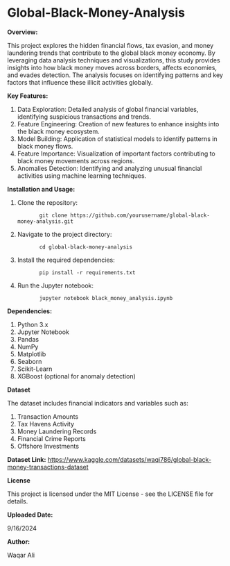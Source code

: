 # Global-Black-Money-Analysis

**Overview:**

This project explores the hidden financial flows, tax evasion, and money laundering trends that contribute to the global black money economy. By leveraging data analysis techniques and visualizations, this study provides insights into how black money moves across borders, affects economies, and evades detection. The analysis focuses on identifying patterns and key factors that influence these illicit activities globally.


**Key Features:**

1. Data Exploration: Detailed analysis of global financial variables, identifying suspicious transactions and trends.
2. Feature Engineering: Creation of new features to enhance insights into the black money ecosystem.
3. Model Building: Application of statistical models to identify patterns in black money flows.
4. Feature Importance: Visualization of important factors contributing to black money movements across regions.
5. Anomalies Detection: Identifying and analyzing unusual financial activities using machine learning techniques.


**Installation and Usage:**

1. Clone the repository:


              git clone https://github.com/yourusername/global-black-money-analysis.git


2. Navigate to the project directory:


              cd global-black-money-analysis


3. Install the required dependencies:


              pip install -r requirements.txt


4. Run the Jupyter notebook:


              jupyter notebook black_money_analysis.ipynb




**Dependencies:**

1. Python 3.x
2. Jupyter Notebook
3. Pandas
4. NumPy
5. Matplotlib
6. Seaborn
7. Scikit-Learn
8. XGBoost (optional for anomaly detection)


**Dataset**

The dataset includes financial indicators and variables such as:

1. Transaction Amounts
2. Tax Havens Activity
3. Money Laundering Records
4. Financial Crime Reports
5. Offshore Investments


**Dataset Link:** https://www.kaggle.com/datasets/waqi786/global-black-money-transactions-dataset


**License**

This project is licensed under the MIT License - see the LICENSE file for details.


**Uploaded Date:**

9/16/2024


**Author:**

Waqar Ali
